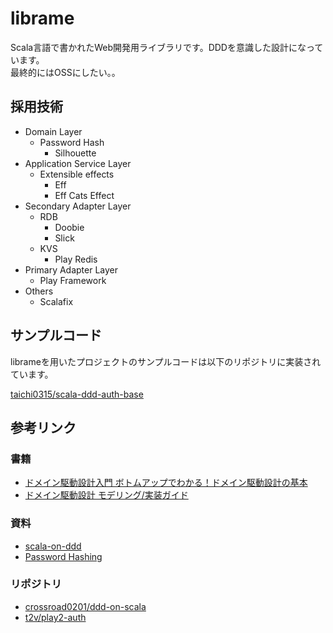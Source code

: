 # librame
Scala言語で書かれたWeb開発用ライブラリです。DDDを意識した設計になっています。  
最終的にはOSSにしたい。。

## 採用技術
- Domain Layer
  - Password Hash
    - Silhouette
- Application Service Layer
  - Extensible effects
    - Eff
    - Eff Cats Effect
- Secondary Adapter Layer
  - RDB
    - Doobie
    - Slick
  - KVS
    - Play Redis
- Primary Adapter Layer
  - Play Framework
- Others
  - Scalafix

## サンプルコード
librameを用いたプロジェクトのサンプルコードは以下のリポジトリに実装されています。

[taichi0315/scala-ddd-auth-base](https://github.com/taichi0315/scala-ddd-auth-base)

## 参考リンク
### 書籍
- [ドメイン駆動設計入門 ボトムアップでわかる！ドメイン駆動設計の基本](https://www.shoeisha.co.jp/book/detail/9784798150727)
- [ドメイン駆動設計 モデリング/実装ガイド](https://little-hands.booth.pm/items/1835632)
### 資料
- [scala-on-ddd](https://speakerdeck.com/crossroad0201/scala-on-ddd)
- [Password Hashing](https://www.silhouette.rocks/docs/passwordhasher)
### リポジトリ
- [crossroad0201/ddd-on-scala](https://github.com/crossroad0201/ddd-on-scala)
- [t2v/play2-auth](https://github.com/t2v/play2-auth)
